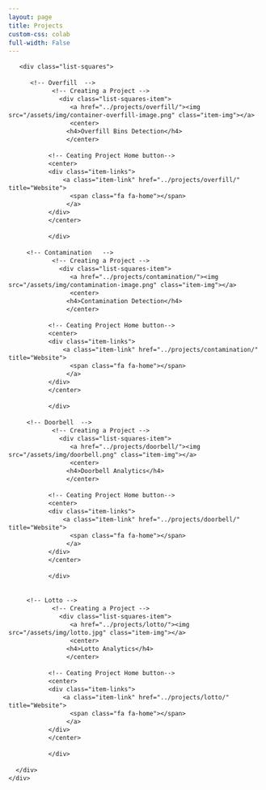 ```yaml
---
layout: page
title: Projects 
custom-css: colab
full-width: False
---
```


 <div class="container-fluid">
       
           
   <div class="row">
                 
       <div class="list-squares">

          <!-- Overfill  -->
                <!-- Creating a Project -->
                  <div class="list-squares-item">
                     <a href="../projects/overfill/"><img src="/assets/img/container-overfill-image.png" class="item-img"></a>
                     <center>
                    <h4>Overfill Bins Detection</h4>
                    </center>
                  
               <!-- Ceating Project Home button-->
               <center>
               <div class="item-links">
                   <a class="item-link" href="../projects/overfill/" title="Website">
                     <span class="fa fa-home"></span>
                    </a>
               </div>
               </center>

               </div>
                      
         <!-- Contamination   -->
                <!-- Creating a Project -->
                  <div class="list-squares-item">
                     <a href="../projects/contamination/"><img src="/assets/img/contamination-image.png" class="item-img"></a>
                     <center>
                    <h4>Contamination Detection</h4>
                    </center>
                  
               <!-- Ceating Project Home button-->
               <center>
               <div class="item-links">
                   <a class="item-link" href="../projects/contamination/" title="Website">
                     <span class="fa fa-home"></span>
                    </a>
               </div>
               </center>

               </div>

         <!-- Doorbell  -->
                <!-- Creating a Project -->
                  <div class="list-squares-item">
                     <a href="../projects/doorbell/"><img src="/assets/img/doorbell.png" class="item-img"></a>
                     <center>
                    <h4>Doorbell Analytics</h4>
                    </center>
                  
               <!-- Ceating Project Home button-->
               <center>
               <div class="item-links">
                   <a class="item-link" href="../projects/doorbell/" title="Website">
                     <span class="fa fa-home"></span>
                    </a>
               </div>
               </center>

               </div>


         <!-- Lotto -->
                <!-- Creating a Project -->
                  <div class="list-squares-item">
                     <a href="../projects/lotto/"><img src="/assets/img/lotto.jpg" class="item-img"></a>
                     <center>
                    <h4>Lotto Analytics</h4>
                    </center>
                  
               <!-- Ceating Project Home button-->
               <center>
               <div class="item-links">
                   <a class="item-link" href="../projects/lotto/" title="Website">
                     <span class="fa fa-home"></span>
                    </a>
               </div>
               </center>

               </div>
 
      </div>
    </div>
</div>
